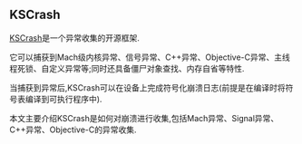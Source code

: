 <!-- ---
title: KSCrash原理(1)-Monitors
author: tuyw
date: 2020-12-10 17:20:00 +0800
categories: [源码阅读, KSCrash]
tags: [KSCrash]
image: /assets/img/源码阅读/KSCrash/head.jpeg
--- -->

## KSCrash

[KSCrash](https://github.com/kstenerud/KSCrash.git)是一个异常收集的开源框架.

它可以捕获到Mach级内核异常、信号异常、C++异常、Objective-C异常、主线程死锁、自定义异常等;同时还具备僵尸对象查找、内存自省等特性.

当捕获到异常后,KSCrash可以在设备上完成符号化崩溃日志(前提是在编译时将符号表编译到可执行程序中).

本文主要介绍KSCrash是如何对崩溃进行收集,包括Mach异常、Signal异常、C++异常、Objective-C的异常收集.

